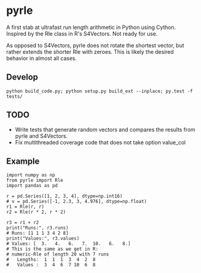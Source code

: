 # pyrle

A first stab at ultrafast run length arithmetic in Python using Cython. Inspired
by the Rle class in R's S4Vectors. Not ready for use.

As opposed to S4Vectors, pyrle does not rotate the shortest vector, but rather extends the shorter Rle with zeroes. This is likely the desired behavior in almost all cases.

## Develop

```
python build_code.py; python setup.py build_ext --inplace; py.test -f tests/
```

## TODO

- Write tests that generate random vectors and compares the results from pyrle and S4Vectors.
- Fix multithreaded coverage code that does not take option value_col

## Example

```
import numpy as np
from pyrle import Rle
import pandas as pd

r = pd.Series([1, 2, 3, 4], dtype=np.int16)
# v = pd.Series([-1, 2.3, 3, 4.976], dtype=np.float)
r1 = Rle(r, r)
r2 = Rle(r * 2, r * 2)

r3 = r1 + r2
print("Runs:", r3.runs)
# Runs: [1 1 1 3 4 2 8]
print("Values:", r3.values)
# Values: [  3.   4.   6.   7.  10.   6.   8.]
# This is the same as we get in R:
# numeric-Rle of length 20 with 7 runs
#   Lengths:  1  1  1  3  4  2  8
#   Values :  3  4  6  7 10  6  8
```
